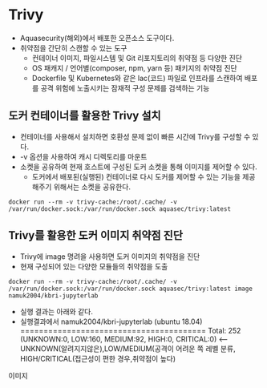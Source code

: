 # Trivy
 - Aquasecurity(해외)에서 배포한 오픈소스 도구이다.
 - 취약점을 간단히 스캔할 수 있는 도구
   - 컨테이너 이미지, 파일시스템 및 Git 리포지토리의 취약점 등 다양한 진단
   - OS 패캐지 / 언어별(composer, npm, yarn 등) 패키지의 취약점 진단
   - Dockerfile 및 Kubernetes와 같은 lac(코드) 파일로 인프라를 스캔하여 배포를 공격 위험에 노출시키는 잠재적 구성 문제를 검색하는 기능

## 도커 컨테이너를 활용한 Trivy 설치
  - 컨테이너를 사용해서 설치하면 호환성 문제 없이 빠른 시간에 Trivy를 구성할 수 있다.
  - -v 옵션을 사용하여 캐시 디렉토리를 마운트 
  - 소켓을 공유하여 현재 호스트에 구성된 도커 소켓을 통해 이미지를 제어할 수 있다.
    - 도커에서 배포된(실행된) 컨테이너로 다시 도커를 제어할 수 있는 기능을 제공해주기 위해서는 소켓을 공유한다.
  
```
docker run --rm -v trivy-cache:/root/.cache/ -v /var/run/docker.sock:/var/run/docker.sock aquasec/trivy:latest
```

## Trivy를 활용한 도커 이미지 취약점 진단
  - Trivy에 image 명려을 사용하면 도커 이미지의 취약점을 진단
  - 현재 구성되어 있는 다양한 모듈들의 취약점을 도출

```
docker run --rm -v trivy-cache:/root/.cache/ -v /var/run/docker.sock:/var/run/docker.sock aquasec/trivy:latest image namuk2004/kbri-jupyterlab
```

- 실행 결과는 아래와 같다.
- 실행결과에서 namuk2004/kbri-jupyterlab (ubuntu 18.04)
========================================
Total: 252 (UNKNOWN:0, LOW:160, MEDIUM:92, HIGH:0, CRITICAL:0) <-- UNKNOWN(알려지지않은),LOW/MEDIUM(공격이 어려운 쪽 레벨 분류, HIGH/CRITICAL(접근성이 편한 경우,취약점이 높다)


이미지
